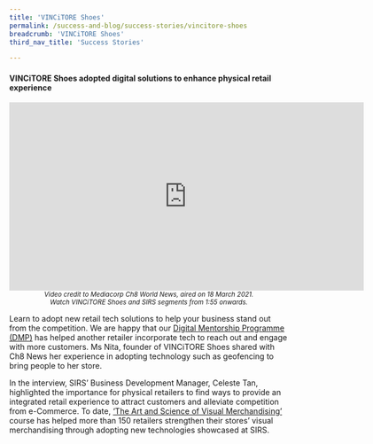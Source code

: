 ```yaml
---
title: 'VINCiTORE Shoes'
permalink: /success-and-blog/success-stories/vincitore-shoes
breadcrumb: 'VINCiTORE Shoes'
third_nav_title: 'Success Stories'

---
```



<h4>VINCiTORE Shoes adopted digital solutions to enhance physical retail experience</h4>

<center><iframe src="https://player.vimeo.com/video/530226447?badge=0&amp;autopause=0&amp;player_id=0&amp;app_id=58479" width="640" height="340" frameborder="0" allow="autoplay; fullscreen; picture-in-picture" allowfullscreen title="SIRSxVINCiTORE Shoes.mp4"></iframe></center>
<center><small><i>Video credit to Mediacorp Ch8 World News, aired on 18 March 2021.<br>Watch VINCiTORE Shoes and SIRS segments from 1:55 onwards.</i></small></center>

<p>Learn to adopt new retail tech solutions to help your business stand out from the competition. We are happy that our <a href="/digital-programmes/digital-mentorship-programme">Digital Mentorship Programme (DMP)</a> has helped another retailer incorporate tech to reach out and engage with more customers. Ms Nita, founder of VINCiTORE Shoes shared with Ch8 News her experience in adopting technology such as geofencing to bring people to her store.</p>

<p>In the interview, SIRS’ Business Development Manager, Celeste Tan, highlighted the importance for physical retailers to find ways to provide an integrated retail experience to attract customers and alleviate competition from e-Commerce. To date, <a href="/wsq-programmes/wsq-modular-programmes/the-art-and-science-of-visual-merchandising">‘The Art and Science of Visual Merchandising’</a> course has helped more than 150 retailers strengthen their stores’ visual merchandising through adopting new technologies showcased at SIRS.</p>

